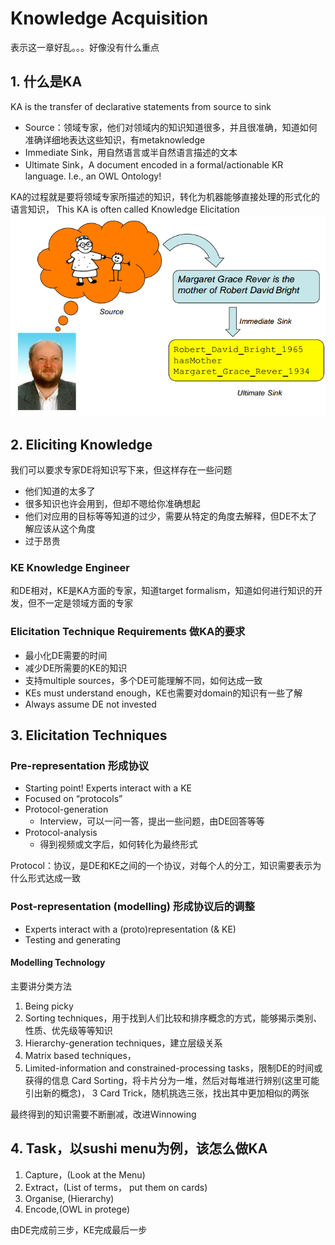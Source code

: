 # Knowledge Acquisition
表示这一章好乱。。。好像没有什么重点
## 1. 什么是KA
KA is the transfer of declarative statements from source to sink
- Source：领域专家，他们对领域内的知识知道很多，并且很准确，知道如何准确详细地表达这些知识，有metaknowledge
- Immediate Sink，用自然语言或半自然语言描述的文本
- Ultimate Sink，A document encoded in a formal/actionable KR language. I.e., an OWL Ontology!

KA的过程就是要将领域专家所描述的知识，转化为机器能够直接处理的形式化的语言知识， This KA is often called Knowledge Elicitation
![20200314105600.png](https://raw.githubusercontent.com/s974534426/img_for_notes/master/20200314105600.png)

## 2. Eliciting Knowledge
我们可以要求专家DE将知识写下来，但这样存在一些问题
- 他们知道的太多了
- 很多知识也许会用到，但却不嗯给你准确想起
- 他们对应用的目标等等知道的过少，需要从特定的角度去解释，但DE不太了解应该从这个角度
- 过于昂贵

### KE Knowledge Engineer
和DE相对，KE是KA方面的专家，知道target formalism，知道如何进行知识的开发，但不一定是领域方面的专家

### Elicitation Technique Requirements 做KA的要求
- 最小化DE需要的时间
- 减少DE所需要的KE的知识
- 支持multiple sources，多个DE可能理解不同，如何达成一致
- KEs must understand enough，KE也需要对domain的知识有一些了解
- Always assume DE not invested

## 3. Elicitation Techniques
### Pre-representation 形成协议
- Starting point! Experts interact with a KE
- Focused on “protocols”
- Protocol-generation
  - Interview，可以一问一答，提出一些问题，由DE回答等等
- Protocol-analysis
  - 得到视频或文字后，如何转化为最终形式

Protocol：协议，是DE和KE之间的一个协议，对每个人的分工，知识需要表示为什么形式达成一致

### Post-representation (modelling) 形成协议后的调整
- Experts interact with a (proto)representation (& KE)
- Testing and generating

#### Modelling Technology
主要讲分类方法
1. Being picky
2. Sorting techniques，用于找到人们比较和排序概念的方式，能够揭示类别、性质、优先级等等知识
3. Hierarchy-generation techniques，建立层级关系
4. Matrix based techniques，
5. Limited-information and constrained-processing tasks，限制DE的时间或获得的信息
Card Sorting，将卡片分为一堆，然后对每堆进行辨别(这里可能引出新的概念)，
3 Card Trick，随机挑选三张，找出其中更加相似的两张

最终得到的知识需要不断删减，改进Winnowing

## 4. Task，以sushi menu为例，该怎么做KA
1. Capture，(Look at the Menu)
2. Extract，(List of terms， put them on cards)
3. Organise, (Hierarchy)
4. Encode,(OWL in protege)

由DE完成前三步，KE完成最后一步
